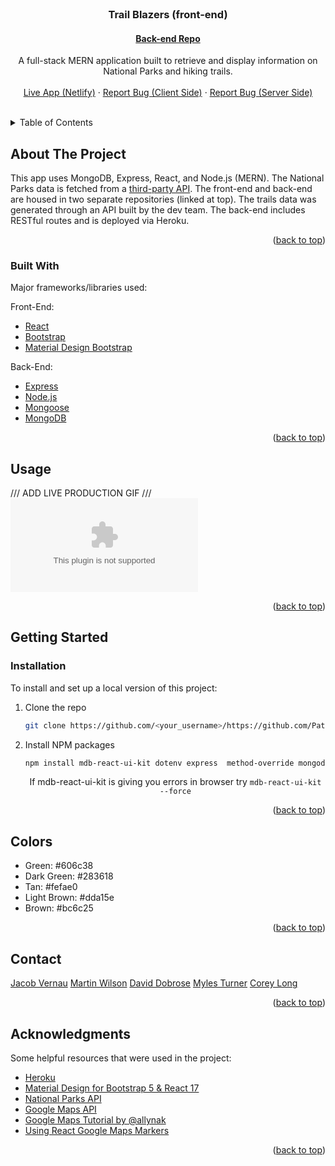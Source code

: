 <div id=top></div>

<!-- HEADER -->
<br />
    <h3 align="center">Trail Blazers (front-end)</h3>
    <h4 align="center"><a href="https://github.com/TelleDelly/NPI-backend/">Back-end Repo</a></h4>

  <p align="center">
    A full-stack MERN application built to retrieve and display information on National Parks and hiking trails.
    <br />
    <br />
    <a href="https://629bc57161a2a53c62bd8e73--taupe-dodol-1145d5.netlify.app/">Live App (Netlify)</a>
    ·
    <a href="https://github.com/PatriotxZero/trailblazer-frontend/issues">Report Bug (Client Side)</a>
     ·
    <a href="https://github.com/TelleDelly/NPI-backend/issues">Report Bug (Server Side)</a>
  </p>
    <br />
</div>

<!-- TABLE OF CONTENTS -->
<details>
  <summary>Table of Contents</summary>
  <ol>
    <li>
      <a href="#about-the-project">About The Project</a>
      <ul>
        <li><a href="#built-with">Built With</a></li>
      </ul>
    </li>
    <li><a href="#usage">Usage</a></li>
    <li>
      <a href="#getting-started">Getting Started</a>
      <ul>
        <li><a href="#installation">Installation</a></li>
      </ul>
    </li>
    <li><a href="#colors">Color Palette</a></li>
    <li><a href="#contact">Contact</a></li>
    <li><a href="#acknowledgments">Acknowledgments</a></li>
  </ol>
</details>

<!-- ABOUT THE PROJECT -->

## About The Project

This app uses MongoDB, Express, React, and Node.js (MERN). The National Parks data is fetched from a [third-party API](https://www.nps.gov/subjects/developer/api-documentation.htm). The front-end and back-end are housed in two separate repositories (linked at top). The trails data was generated through an API built by the dev team. The back-end includes RESTful routes and is deployed via Heroku.

<p align="right">(<a href="#top">back to top</a>)</p>

### Built With

Major frameworks/libraries used:

Front-End:

- [React](https://reactjs.org/docs/getting-started.html)
- [Bootstrap](https://getbootstrap.com)
- [Material Design Bootstrap](https://mdbootstrap.com/docs/b5/react/)

Back-End:

- [Express](https://expressjs.com/)
- [Node.js](https://nodejs.org/)
- [Mongoose](https://mongoosejs.com/)
- [MongoDB](https://www.mongodb.com/)

<p align="right">(<a href="#top">back to top</a>)</p>

<!-- USAGE -->

## Usage

/// ADD LIVE PRODUCTION GIF ///
![Production](www.google.com)

<p align="right">(<a href="#top">back to top</a>)</p>

<!-- GETTING STARTED -->

## Getting Started

### Installation

To install and set up a local version of this project:

1. Clone the repo
   ```sh
   git clone https://github.com/<your_username>/https://github.com/PatriotxZero/trailblazer-frontend.git
   ```
2. Install NPM packages
   ```sh
   npm install mdb-react-ui-kit dotenv express  method-override mongodb mongoose node nodemon react-router-dom @react-google-maps/api
   ```
   <p align="center">If mdb-react-ui-kit is giving you errors in browser try <code>mdb-react-ui-kit --force</code></p>

<p align="right">(<a href="#top">back to top</a>)</p>

## Colors

<ul>
    <li>Green: #606c38</li>
    <li>Dark Green: #283618</li>
    <li>Tan: #fefae0</li>
    <li>Light Brown: #dda15e</li>
    <li>Brown: #bc6c25</li>
</ul>

<p align="right">(<a href="#top">back to top</a>)</p>

<!-- CONTACT -->

## Contact

[Jacob Vernau](https://www.linkedin.com/in/jacobvernau/)
[Martin Wilson](https://www.linkedin.com/in/martin-wilson-tel/)
[David Dobrose](https://www.linkedin.com/in/david-dobrose/)
[Myles Turner](https://www.linkedin.com/in/myles-turner-b7629297/)
[Corey Long](https://www.linkedin.com/in/coreylong90/)

<p align="right">(<a href="#top">back to top</a>)</p>

<!-- ACKNOWLEDGMENTS -->

## Acknowledgments

Some helpful resources that were used in the project:

- [Heroku](https://www.heroku.com/)
- [Material Design for Bootstrap 5 & React 17](https://mdbootstrap.com/docs/b5/react/)
- [National Parks API](https://www.nps.gov/subjects/developer/api-documentation.htm)
- [Google Maps API](https://developers.google.com/maps/documentation)
- [Google Maps Tutorial by @allynak](https://medium.com/@allynak/how-to-use-google-map-api-in-react-app-edb59f64ac9d)
- [Using React Google Maps Markers](https://www.tabnine.com/code/javascript/classes/react-google-maps/Marker)

<p align="right">(<a href="#top">back to top</a>)</p>
